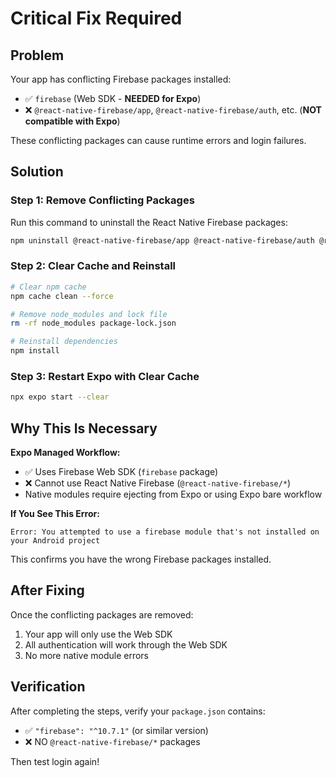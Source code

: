 # Critical Fix Required

## Problem
Your app has conflicting Firebase packages installed:
- ✅ `firebase` (Web SDK - **NEEDED for Expo**)
- ❌ `@react-native-firebase/app`, `@react-native-firebase/auth`, etc. (**NOT compatible with Expo**)

These conflicting packages can cause runtime errors and login failures.

## Solution

### Step 1: Remove Conflicting Packages
Run this command to uninstall the React Native Firebase packages:

```bash
npm uninstall @react-native-firebase/app @react-native-firebase/auth @react-native-firebase/firestore @react-native-firebase/storage @react-native-firebase/messaging
```

### Step 2: Clear Cache and Reinstall
```bash
# Clear npm cache
npm cache clean --force

# Remove node_modules and lock file
rm -rf node_modules package-lock.json

# Reinstall dependencies
npm install
```

### Step 3: Restart Expo with Clear Cache
```bash
npx expo start --clear
```

## Why This Is Necessary

**Expo Managed Workflow:**
- ✅ Uses Firebase Web SDK (`firebase` package)
- ❌ Cannot use React Native Firebase (`@react-native-firebase/*`)
- Native modules require ejecting from Expo or using Expo bare workflow

**If You See This Error:**
```
Error: You attempted to use a firebase module that's not installed on your Android project
```

This confirms you have the wrong Firebase packages installed.

## After Fixing

Once the conflicting packages are removed:
1. Your app will only use the Web SDK
2. All authentication will work through the Web SDK
3. No more native module errors

## Verification

After completing the steps, verify your `package.json` contains:
- ✅ `"firebase": "^10.7.1"` (or similar version)
- ❌ NO `@react-native-firebase/*` packages

Then test login again!
